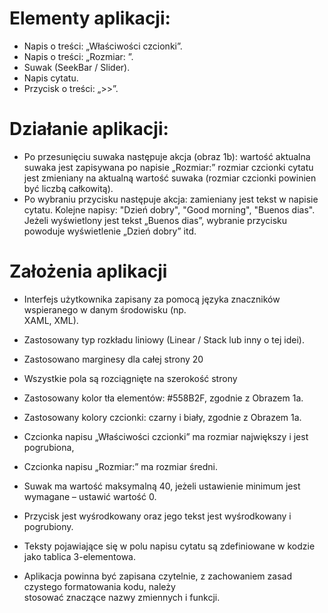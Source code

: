 # Elementy aplikacji: 
- Napis o treści: „Właściwości czcionki”. 
- Napis o treści: „Rozmiar: ”. 
- Suwak (SeekBar / Slider). 
- Napis cytatu. 
- Przycisk o treści: „>>”. 
# Działanie aplikacji: 
- Po przesunięciu suwaka następuje akcja (obraz 1b): 
wartość aktualna suwaka jest zapisywana po napisie „Rozmiar:” 
rozmiar czcionki cytatu jest zmieniany na aktualną wartość suwaka (rozmiar czcionki powinien być liczbą całkowitą). 
- Po wybraniu przycisku następuje akcja: 
 zamieniany jest tekst w napisie cytatu. Kolejne napisy: "Dzień dobry", "Good morning", "Buenos dias". Jeżeli wyświetlony jest tekst „Buenos dias”, wybranie przycisku powoduje wyświetlenie „Dzień dobry” itd. 
# Założenia aplikacji 
- Interfejs użytkownika zapisany za pomocą języka znaczników wspieranego w danym środowisku (np.  
XAML, XML). 
- Zastosowany typ rozkładu liniowy (Linear / Stack lub inny o tej idei). 
- Zastosowano marginesy dla całej strony 20

- Wszystkie pola są rozciągnięte na szerokość strony 
- Zastosowany kolor tła elementów: #558B2F, zgodnie z Obrazem 1a. 
- Zastosowany kolory czcionki: czarny i biały, zgodnie z Obrazem 1a. 
- Czcionka napisu „Właściwości czcionki” ma rozmiar największy i jest pogrubiona,  
- Czcionka napisu „Rozmiar:” ma rozmiar średni.  
- Suwak ma wartość maksymalną 40, jeżeli ustawienie minimum jest wymagane – ustawić wartość 0. 
- Przycisk jest wyśrodkowany oraz jego tekst jest wyśrodkowany i pogrubiony. 
- Teksty pojawiające się w polu napisu cytatu są zdefiniowane w kodzie jako tablica 3-elementowa.  
- Aplikacja powinna być zapisana czytelnie, z zachowaniem zasad czystego formatowania kodu, należy  
stosować znaczące nazwy zmiennych i funkcji. 
